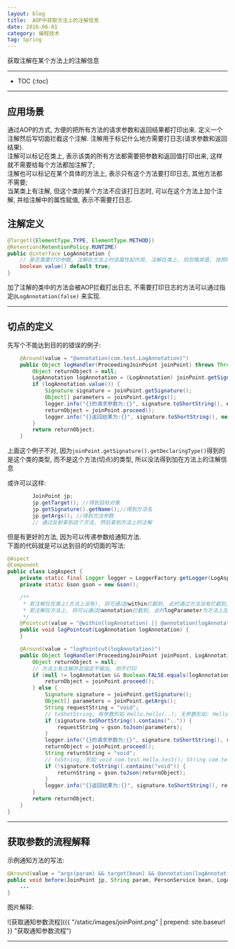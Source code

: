 ```yaml
---
layout: blog
title:  AOP中获取方法上的注解信息
date: 2016-06-01
category: 编程技术
tag: Spring
---
```


获取注解在某个方法上的注解信息




*****

* TOC
{:toc}

*****

## 应用场景

通过AOP的方式, 方便的把所有方法的请求参数和返回结果都打印出来. 定义一个注解然后写切面拦截这个注解. 注解用于标记什么地方需要打日志(请求参数和返回结果).  
注解可以标记在类上, 表示该类的所有方法都需要把参数和返回值打印出来, 这样就不需要给每个方法都加注解了;  
注解也可以标记在某个具体的方法上, 表示只有这个方法要打印日志, 其他方法都不需要;  
当某类上有注解, 但这个类的某个方法不应该打日志时, 可以在这个方法上加个注解, 并给注解中的属性赋值, 表示不需要打日志.

## 注解定义

~~~java
@Target({ElementType.TYPE, ElementType.METHOD})
@Retention(RetentionPolicy.RUNTIME)
public @interface LogAnnotation {
    // 是否需要打印参数, 注解在方法上时该属性起作用, 注解在类上, 则忽略其值, 按照true来处理
    boolean value() default true;
}
~~~

加了注解的类中的方法会被AOP拦截打出日志, 不需要打印日志的方法可以通过指定`@LogAnnotation(false)` 来实现.

*****

## 切点的定义

先写个不能达到目的的错误的例子:

~~~java
    @Around(value = "@annotation(com.test.LogAnnotation)")
    public Object logHandler(ProceedingJoinPoint joinPoint) throws Throwable {
        Object returnObject = null;
        LogAnnotation logAnnotation = (LogAnnotation) joinPoint.getSignature().getDeclaringType().getAnnotation(LogAnnotation.class);  
        if (logAnnotation.value()) {  
            Signature signature = joinPoint.getSignature();               // 获取切点处的方法签名
            Object[] parameters = joinPoint.getArgs();                    // 获取切点的传入参数
            logger.info("{}的请求参数为:{}", signature.toShortString(), new Gson().toJson(parameters));
            returnObject = joinPoint.proceed();
            logger.info("{}返回结果为:{}", signature.toShortString(), new Gson().toJson(returnObject));
        }
        return returnObject;
    }
~~~

上面这个例子不对, 因为`joinPoint.getSignature().getDeclaringType()`得到的是这个类的类型, 而不是这个方法(切点)的类型, 所以没法得到加在方法上的注解信息

或许可以这样:

~~~java
        JoinPoint jp;
        jp.getTarget(); //得到目标对象
        jp.getSignature().getName();//得到方法名
        jp.getArgs(); //得到方法参数
        // 通过反射拿到这个方法, 然后拿到方法上的注解
~~~

但是有更好的方法, 因为可以传递参数给通知方法.  
下面的代码就是可以达到目的的切面的写法:

~~~java
@Aspect
@Component
public class LogAspect {
    private static final Logger logger = LoggerFactory.getLogger(LogAspect.class);
    private static Gson gson = new Gson();

    /**
     * 若注解仅在类上(方法上没有), 则可通过@within拦截到, 此时通过方法没有拦截到, logParameter为null
     * 若注解在方法上, 则可以通过@annotation拦截到, 此时logParameter为方法上加的注解
     */
    @Pointcut(value = "@within(logAnnotation) || @annotation(logAnnotation)", argNames = "logAnnotation")
    public void logPointcut(LogAnnotation logAnnotation) {
    }

    @Around(value = "logPointcut(logAnnotation)")
    public Object logHandler(ProceedingJoinPoint joinPoint, LogAnnotation logAnnotation) throws Throwable {
        Object returnObject = null;
        // 方法上有注解并且指定不输出, 则不打印
        if (null != logAnnotation && Boolean.FALSE.equals(logAnnotation.value())) {
            returnObject = joinPoint.proceed();
        } else {
            Signature signature = joinPoint.getSignature();               // 获取切点处的方法签名
            Object[] parameters = joinPoint.getArgs();                    // 获取切点的传入参数
            String requestString = "void";
            // toShotString, 有参数形如 Hello.hello(..); 无参数形如: Hello.hello()
            if (signature.toShortString().contains("..")) {
                requestString = gson.toJson(parameters);
            }
            logger.info("{}的请求参数为:{}", signature.toShortString(), requestString);
            returnObject = joinPoint.proceed();
            String returnString = "void";
            // toString, 形如 void com.test.Hello.test(); String com.test.Hello.hello(String)
            if (!signature.toString().contains("void")) {
                returnString = gson.toJson(returnObject);
            }
            logger.info("{}返回结果为:{}", signature.toShortString(), returnString);
        }
        return returnObject;
    }
}
~~~

*****

## 获取参数的流程解释


示例通知方法的写法:

~~~java
@Around(value = "args(param) && target(bean) && @annotation(logAnnotation)", argNames = "jp, param, bean, logAnnotation")
public void before(JoinPoint jp, String param, PersonService bean, LogAnnotation logAnnotation) {  
    ...
}
~~~

图片解释:

![获取通知参数流程]({{ "/static/images/joinPoint.png" | prepend: site.baseurl }} "获取通知参数流程")


*****
